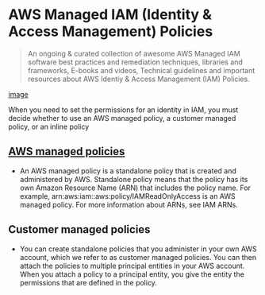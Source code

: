 # AWS Managed IAM (Identity & Access Management) Policies

> An ongoing & curated collection of awesome AWS Managed IAM software best practices and remediation techniques, libraries and frameworks, E-books and videos, Technical guidelines and important resources about AWS Identiy & Access Management (IAM) Policies.


[image](https://github.com/paulveillard/cybersecurity-aws-managed-policies/blob/main/img/aws_iam.png)


When you need to set the permissions for an identity in IAM, you must decide whether to use an AWS managed policy, a customer managed policy, or an inline policy


## [AWS managed policies](https://docs.aws.amazon.com/IAM/latest/UserGuide/access_policies_managed-vs-inline.html)
 - An AWS managed policy is a standalone policy that is created and administered by AWS. Standalone policy means that the policy has its own Amazon Resource Name (ARN) that includes the policy name. For example, arn:aws:iam::aws:policy/IAMReadOnlyAccess is an AWS managed policy. For more information about ARNs, see IAM ARNs.

## Customer managed policies
-  You can create standalone policies that you administer in your own AWS account, which we refer to as customer managed policies. You can then attach the policies to multiple principal entities in your AWS account. When you attach a policy to a principal entity, you give the entity the permissions that are defined in the policy.

